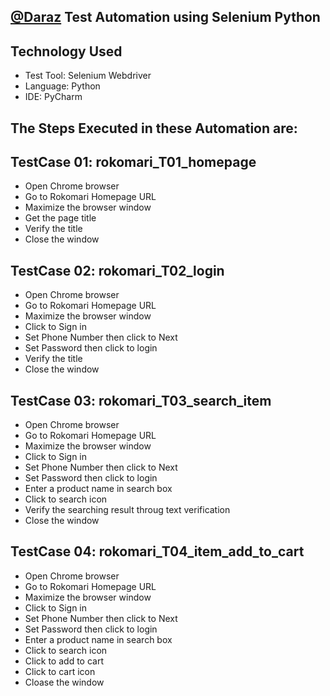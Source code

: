 ## [@Daraz](https://www.daraz.com.bd/) Test Automation using Selenium Python
## Technology Used
- Test Tool: Selenium Webdriver
- Language: Python
- IDE: PyCharm
## The Steps Executed in these Automation are: 
## TestCase 01: rokomari_T01_homepage
- Open Chrome browser
- Go to Rokomari Homepage URL
- Maximize the browser window
- Get the page title
- Verify the title
- Close the window
## TestCase 02: rokomari_T02_login
- Open Chrome browser
- Go to Rokomari Homepage URL
- Maximize the browser window
- Click to Sign in
- Set Phone Number then click to Next
- Set Password then click to login
- Verify the title
- Close the window
## TestCase 03: rokomari_T03_search_item
- Open Chrome browser
- Go to Rokomari Homepage URL
- Maximize the browser window
- Click to Sign in
- Set Phone Number then click to Next
- Set Password then click to login
- Enter a product name in search box
- Click to search icon
- Verify the searching result throug text verification
- Close the window
## TestCase 04: rokomari_T04_item_add_to_cart
- Open Chrome browser
- Go to Rokomari Homepage URL
- Maximize the browser window
- Click to Sign in
- Set Phone Number then click to Next
- Set Password then click to login
- Enter a product name in search box
- Click to search icon
- Click to add to cart
- Click to cart icon
- Cloase the window
